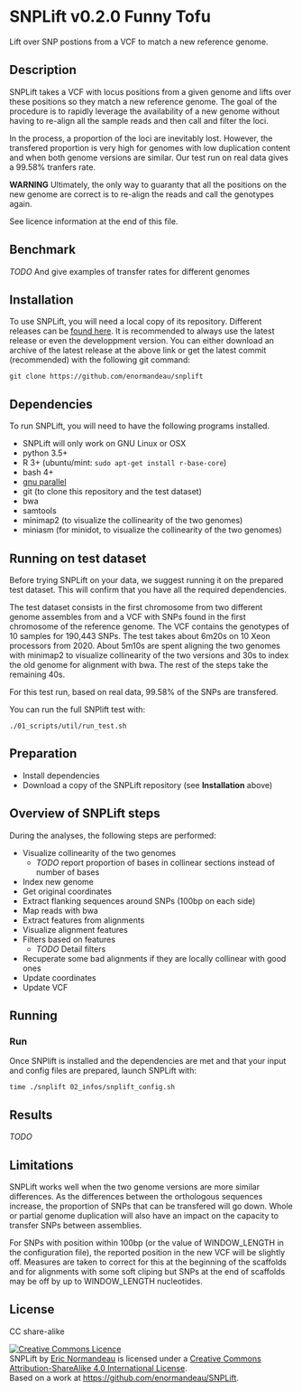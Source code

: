 # SNPLift v0.2.0 Funny Tofu

Lift over SNP postions from a VCF to match a new reference genome.

## Description

SNPLift takes a VCF with locus positions from a given genome and lifts over
these positions so they match a new reference genome. The goal of the procedure
is to rapidly leverage the availability of a new genome without having to
re-align all the sample reads and then call and filter the loci.

In the process, a proportion of the loci are inevitably lost. However, the
transfered proportion is very high for genomes with low duplication content and
when both genome versions are similar. Our test run on real data gives a 99.58%
tranfers rate.

**WARNING** Ultimately, the only way to guaranty that all the positions on the
new genome are correct is to re-align the reads and call the genotypes again.

See licence information at the end of this file.

## Benchmark
*TODO* And give examples of transfer rates for different genomes

## Installation

To use SNPLift, you will need a local copy of its repository. Different
releases can be [found here](https://github.com/enormandeau/SNPLift/releases).
It is recommended to always use the latest release or even the developpment
version. You can either download an archive of the latest release at the above
link or get the latest commit (recommended) with the following git command:

```
git clone https://github.com/enormandeau/snplift
```

## Dependencies

To run SNPLift, you will need to have the following programs installed.

- SNPLift will only work on GNU Linux or OSX
- python 3.5+
- R 3+ (ubuntu/mint: `sudo apt-get install r-base-core`)
- bash 4+
- [gnu parallel](https://www.gnu.org/software/parallel/)
- git (to clone this repository and the test dataset)
- bwa
- samtools
- minimap2 (to visualize the collinearity of the two genomes)
- miniasm (for minidot, to visualize the collinearity of the two genomes)

## Running on test dataset
Before trying SNPLift on your data, we suggest running it on the prepared test
dataset. This will confirm that you have all the required dependencies.

The test dataset consists in the first chromosome from two different genome
assembles from *<SPECIES>* and a VCF with SNPs found in the first chromosome of
the reference genome. The VCF contains the genotypes of 10 samples for 190,443
SNPs. The test takes about 6m20s on 10 Xeon processors from 2020. About 5m10s are
spent aligning the two genomes with minimap2 to visualize collinearity of
the two versions and 30s to index the old genome for alignment with bwa.
The rest of the steps take the remaining 40s.

For this test run, based on real data, 99.58% of the SNPs are transfered.

You can run the full SNPlift test with:
```
./01_scripts/util/run_test.sh
```

## Preparation

- Install dependencies
- Download a copy of the SNPLift repository (see **Installation** above)

## Overview of SNPLift steps

During the analyses, the following steps are performed:

- Visualize collinearity of the two genomes
  - *TODO* report proportion of bases in collinear sections instead of number of bases
- Index new genome
- Get original coordinates
- Extract flanking sequences around SNPs (100bp on each side)
- Map reads with bwa
- Extract features from alignments
- Visualize alignment features
- Filters based on features
  - *TODO* Detail filters
- Recuperate some bad alignments if they are locally collinear with good ones
- Update coordinates
- Update VCF

## Running

### Run
Once SNPlift is installed and the dependencies are met and that your input and
config files are prepared, launch SNPLift with:

```
time ./snplift 02_infos/snplift_config.sh
```

## Results
*TODO*

## Limitations
SNPLift works well when the two genome versions are more similar differences.
As the differences between the orthologous sequences increase, the proportion
of SNPs that can be transfered will go down. Whole or partial genome
duplication will also have an impact on the capacity to transfer SNPs between
assemblies.

For SNPs with position within 100bp (or the value of WINDOW_LENGTH in the
configuration file), the reported position in the new VCF will be slightly off.
Measures are taken to correct for this at the beginning of the scaffolds and
for alignments with some soft cliping but SNPs at the end of scaffolds may be
off by up to WINDOW_LENGTH nucleotides.

## License

CC share-alike

<a rel="license" href="http://creativecommons.org/licenses/by-sa/4.0/"><img alt="Creative Commons Licence" style="border-width:0" src="https://i.creativecommons.org/l/by-sa/4.0/88x31.png" /></a><br /><span xmlns:dct="http://purl.org/dc/terms/" property="dct:title">SNPLift</span> by <span xmlns:cc="http://creativecommons.org/ns#" property="cc:attributionName">[Eric Normandeau](https://github.com/enormandeau)</span> is licensed under a <a rel="license" href="http://creativecommons.org/licenses/by-sa/4.0/">Creative Commons Attribution-ShareAlike 4.0 International License</a>.<br />Based on a work at <a xmlns:dct="http://purl.org/dc/terms/" href="https://github.com/enormandeau/SNPLift" rel="dct:source">https://github.com/enormandeau/SNPLift</a>.
